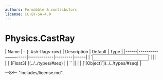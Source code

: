 ```yaml
---
authors: Formabble & contributors
license: CC-BY-SA-4.0
---
```



# Physics.CastRay

<div class="sh-parameters" markdown="1">
| Name | - {: #sh-flags-row} | Description | Default | Type |
|------|---------------------|-------------|---------|------|
| `<input>` || | | [`[Float3]`](../../types/#seq) |
| `<output>` || | | [`[Object]`](../../types/#seq) |

</div>



--8<-- "includes/license.md"

